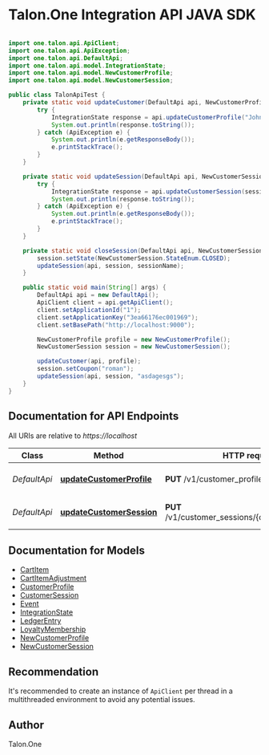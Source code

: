# Talon.One Integration API JAVA SDK

```java

import one.talon.api.ApiClient;
import one.talon.api.ApiException;
import one.talon.api.DefaultApi;
import one.talon.api.model.IntegrationState;
import one.talon.api.model.NewCustomerProfile;
import one.talon.api.model.NewCustomerSession;

public class TalonApiTest {
    private static void updateCustomer(DefaultApi api, NewCustomerProfile profile) {
        try {
            IntegrationState response = api.updateCustomerProfile("John Mcaffee", profile);
            System.out.println(response.toString());
        } catch (ApiException e) {
            System.out.println(e.getResponseBody());
            e.printStackTrace();
        }
    }

    private static void updateSession(DefaultApi api, NewCustomerSession session, final String sessionName) {
        try {
            IntegrationState response = api.updateCustomerSession(sessionName, session);
            System.out.println(response.toString());
        } catch (ApiException e) {
            System.out.println(e.getResponseBody());
            e.printStackTrace();
        }
    }

    private static void closeSession(DefaultApi api, NewCustomerSession session, final String sessionName) {
        session.setState(NewCustomerSession.StateEnum.CLOSED);
        updateSession(api, session, sessionName);
    }

    public static void main(String[] args) {
        DefaultApi api = new DefaultApi();
        ApiClient client = api.getApiClient();
        client.setApplicationId("1");
        client.setApplicationKey("3ea66176ec001969");
        client.setBasePath("http://localhost:9000");

        NewCustomerProfile profile = new NewCustomerProfile();
        NewCustomerSession session = new NewCustomerSession();

        updateCustomer(api, profile);
        session.setCoupon("roman");
        updateSession(api, session, "asdagesgs");
    }
}

```

## Documentation for API Endpoints

All URIs are relative to *https://localhost*

Class | Method | HTTP request | Description
------------ | ------------- | ------------- | -------------
*DefaultApi* | [**updateCustomerProfile**](docs/DefaultApi.md#updateCustomerProfile) | **PUT** /v1/customer_profiles/{integrationId} | Update a Customer Profile
*DefaultApi* | [**updateCustomerSession**](docs/DefaultApi.md#updateCustomerSession) | **PUT** /v1/customer_sessions/{customerSessionId} | Update a Customer Session


## Documentation for Models

 - [CartItem](docs/CartItem.md)
 - [CartItemAdjustment](docs/CartItemAdjustment.md)
 - [CustomerProfile](docs/CustomerProfile.md)
 - [CustomerSession](docs/CustomerSession.md)
 - [Event](docs/Event.md)
 - [IntegrationState](docs/IntegrationState.md)
 - [LedgerEntry](docs/LedgerEntry.md)
 - [LoyaltyMembership](docs/LoyaltyMembership.md)
 - [NewCustomerProfile](docs/NewCustomerProfile.md)
 - [NewCustomerSession](docs/NewCustomerSession.md)

## Recommendation

It's recommended to create an instance of `ApiClient` per thread in a multithreaded environment to avoid any potential issues.

## Author

Talon.One